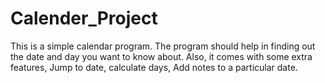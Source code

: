 # Calender_Project
This is a simple calendar program. The program should help in finding out the date and day you want to know about. Also, it comes with some extra features, Jump to date, calculate days, Add notes to a particular date.
